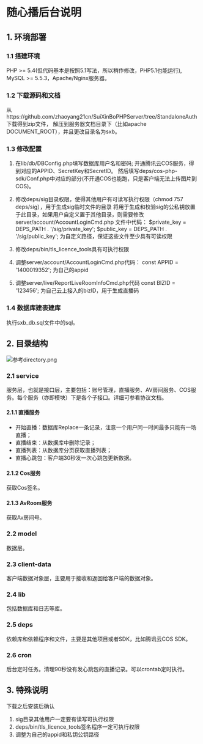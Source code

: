 # 随心播后台说明

## 1. 环境部署

### 1.1 搭建环境

PHP >= 5.4(但代码基本是按照5.1写法，所以稍作修改，PHP5.1也能运行), MySQL >= 5.5.3，Apache/Nginx服务器。

### 1.2 下载源码和文档

从https://github.com/zhaoyang21cn/SuiXinBoPHPServer/tree/StandaloneAuth 下载得到zip文件，
解压到服务器文档目录下（比如apache DOCUMENT_ROOT），并且更改目录名为sxb。

### 1.3 修改配置

1. 在lib/db/DBConfig.php填写数据库用户名和密码; 开通腾讯云COS服务，得到对应的APPID、SecretKey和SecretID。
然后填写deps/cos-php-sdk/Conf.php中对应的部分(不开通COS也能跑，只是客户端无法上传图片到COS)。

2. 修改deps/sig目录权限，使得其他用户有可读写执行权限（chmod 757 deps/sig），用于生成sig临时文件的目录
将用于生成和校验sig的公私钥放置于此目录，如果用户自定义置于其他目录，则需要修改server/account/AccountLoginCmd.php
文件中代码：
	$private_key = DEPS_PATH . '/sig/private_key';
	$public_key = DEPS_PATH . '/sig/public_key';
为自定义路径，保证这些文件至少具有可读权限

3. 修改deps/bin/tls_licence_tools具有可执行权限

4. 调整server/account/AccountLoginCmd.php代码：
	const APPID = '1400019352';
为自己的appid

5. 调整server/live/ReportLiveRoomInfoCmd.php代码
	const BIZID = '123456';
为自己云上接入的bizID，用于生成直播码

### 1.4 数据库建表建库

执行sxb_db.sql文件中的sql。

## 2. 目录结构
![参考directory.png](https://github.com/zhaoyang21cn/SuiXinBoPHPServer/blob/StandaloneAuth/directory.png)

### 2.1 service 

服务层，也就是接口层，主要包括：账号管理，直播服务、AV房间服务、COS服务。每个服务（亦即模块）下是各个子接口。详细可参看协议文档。

#### 2.1.1 直播服务

- 开始直播：数据库Replace一条记录，注意一个用户同一时间最多只能有一场直播；
- 直播结束：从数据库中删除记录；
- 直播列表：从数据库分页获取直播列表；
- 直播心跳包：客户端30秒发一次心跳包更新数据。

#### 2.1.2 Cos服务

获取Cos签名。

#### 2.1.3 AvRoom服务

获取Av房间号。


### 2.2 model 

数据层。

### 2.3 client-data 

客户端数据对象层，主要用于接收和返回给客户端的数据对象。

### 2.4 lib 

包括数据库和日志等库。

### 2.5 deps 

依赖库和依赖程序和文件，主要是其他项目或者SDK，比如腾讯云COS SDK。

### 2.6 cron 
后台定时任务。清理90秒没有发心跳包的直播记录。可以crontab定时执行。

## 3. 特殊说明
 下载之后安装后确认
 1. sig目录其他用户一定要有读写可执行权限
 2. deps/bin/tls_licence_tools签名程序一定可执行权限
 3. 调整为自己的appid和私钥公钥路径